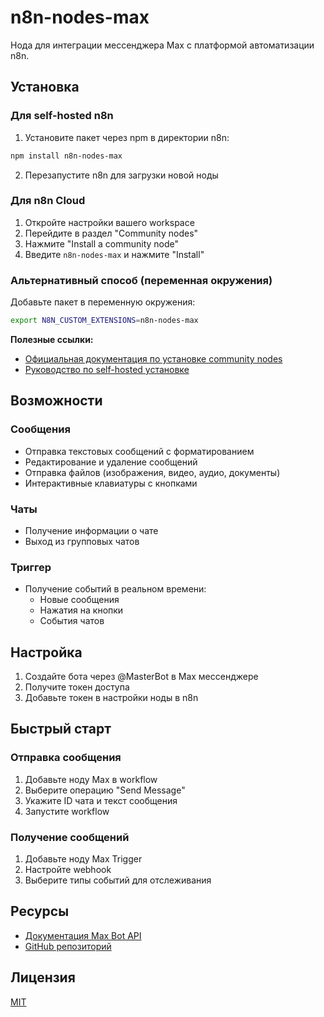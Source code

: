 # n8n-nodes-max

Нода для интеграции мессенджера Max с платформой автоматизации n8n.

## Установка

### Для self-hosted n8n

1. Установите пакет через npm в директории n8n:
```bash
npm install n8n-nodes-max
```

2. Перезапустите n8n для загрузки новой ноды

### Для n8n Cloud

1. Откройте настройки вашего workspace
2. Перейдите в раздел "Community nodes"
3. Нажмите "Install a community node"
4. Введите `n8n-nodes-max` и нажмите "Install"

### Альтернативный способ (переменная окружения)

Добавьте пакет в переменную окружения:
```bash
export N8N_CUSTOM_EXTENSIONS=n8n-nodes-max
```

**Полезные ссылки:**
- [Официальная документация по установке community nodes](https://docs.n8n.io/integrations/community-nodes/installation/)
- [Руководство по self-hosted установке](https://docs.n8n.io/hosting/)

## Возможности

### Сообщения
- Отправка текстовых сообщений с форматированием
- Редактирование и удаление сообщений
- Отправка файлов (изображения, видео, аудио, документы)
- Интерактивные клавиатуры с кнопками

### Чаты
- Получение информации о чате
- Выход из групповых чатов

### Триггер
- Получение событий в реальном времени:
  - Новые сообщения
  - Нажатия на кнопки
  - События чатов

## Настройка

1. Создайте бота через @MasterBot в Max мессенджере
2. Получите токен доступа
3. Добавьте токен в настройки ноды в n8n

## Быстрый старт

### Отправка сообщения
1. Добавьте ноду Max в workflow
2. Выберите операцию "Send Message"
3. Укажите ID чата и текст сообщения
4. Запустите workflow

### Получение сообщений
1. Добавьте ноду Max Trigger
2. Настройте webhook
3. Выберите типы событий для отслеживания

## Ресурсы

- [Документация Max Bot API](https://dev.max.ru/docs/chatbots/bots-coding/library/js)
- [GitHub репозиторий](https://github.com/pfrankov/n8n-nodes-max)

## Лицензия

[MIT](LICENSE.md)
